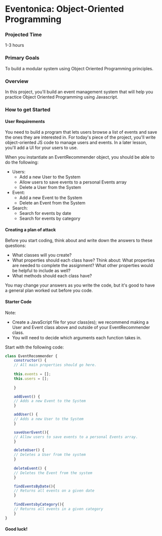 # Eventonica: Object-Oriented Programming

### Projected Time
1-3 hours

### Primary Goals
To build a modular system using Object Oriented Programming principles.

### Overview
In this project, you'll build an event management system that will help you practice Object Oriented Programming using Javascript. 

### How to get Started
#### User Requirements

You need to build a program that lets users browse a list of events and save the ones they are interested in. For today's piece of the project, you'll write object-oriented JS code to manage users and events. In a later lesson, you'll add a UI for your users to use.

When you instantiate an EventRecommender object, you should be able to do the following:

* Users:
    * Add a new User to the System
    * Allow users to save events to a personal Events array
    * Delete a User from the System
* Event:
    * Add a new Event to the System
    * Delete an Event from the System
* Search:
    * Search for events by date
    * Search for events by category

#### Creating a plan of attack
Before you start coding, think about and write down the answers to these questions:

- What classes will you create?
- What properties should each class have? Think about: What properties are needed to complete the assignment? What other properties would be helpful to include as well?
- What methods should each class have?

You may change your answers as you write the code, but it's good to have a general plan worked out before you code.

#### Starter Code
Note:
* Create a JavaScript file for your class(es); we recommend making a User and Event class above and outside of your EventRecommender class.
* You will need to decide which arguments each function takes in.

Start with the following code:

```javascript
class EventRecommender {
    constructor() {
    // All main properties should go here.
    
    this.events = [];
    this.users = [];
    
    }

    addEvent() {
    // Adds a new Event to the System
    }

    addUser() {
    // Adds a new User to the System
    }

    saveUserEvent(){
    // Allow users to save events to a personal Events array.
    }

    deleteUser() {
    // Deletes a User from the system
    }
   
    deleteEvent() {
    // Deletes the Event from the system
    }

    findEventsByDate(){
    // Returns all events on a given date
    }
    
    findEventsbyCategory(){
    // Returns all events in a given category
    }
}

```

#### Good luck!



